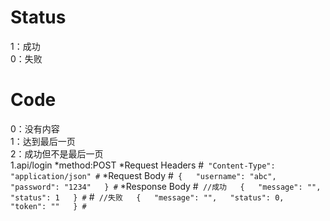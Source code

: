 # Status
1：成功  
0：失败
# Code
0：没有内容  
1：达到最后一页  
2：成功但不是最后一页  
1.api/login
*method:POST
*Request Headers
#```
"Content-Type": "application/json"
#```
*Request Body
#```
{  
    "username": "abc",  
    "password": "1234"  
}
#```
*Response Body
#```
//成功  
{  
  "message": "",  
  "status": 1  
}
#```
#```
//失败  
{  
  "message": "",  
  "status": 0,  
  "token": ""  
}
#```



